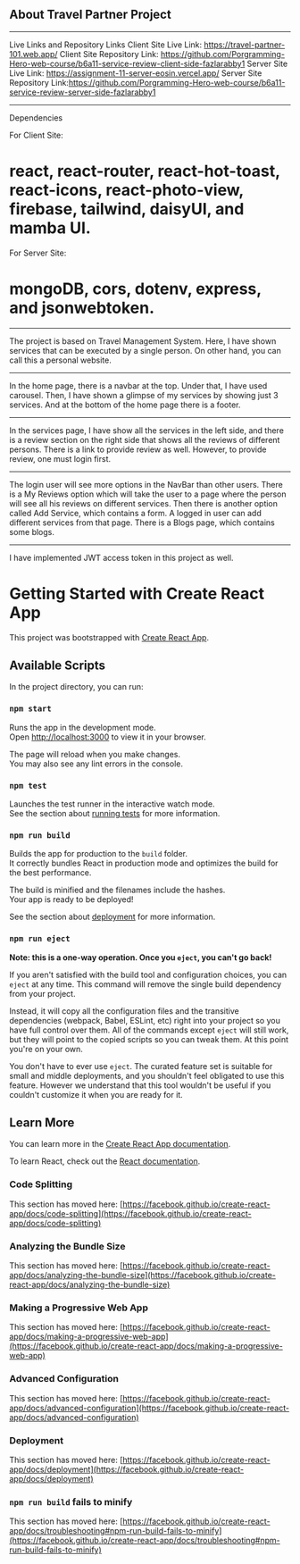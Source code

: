 ## About Travel Partner Project

*********************************
Live Links and Repository Links
Client Site Live Link: https://travel-partner-101.web.app/
Client Site Repository Link: https://github.com/Porgramming-Hero-web-course/b6a11-service-review-client-side-fazlarabby1
Server Site Live Link: https://assignment-11-server-eosin.vercel.app/
Server Site Repository Link:https://github.com/Porgramming-Hero-web-course/b6a11-service-review-server-side-fazlarabby1

*********************************
Dependencies

For Client Site:
# react, react-router, react-hot-toast, react-icons, react-photo-view, firebase, tailwind, daisyUI, and mamba UI.

For Server Site:
# mongoDB, cors, dotenv, express, and jsonwebtoken.

*********************************
The project is based on Travel Management System. Here, I have shown services that can be executed by a single person. On other hand, you can call this a personal website.

*********************************
In the home page, there is a navbar at the top. Under that, I have used carousel. Then, I have shown a glimpse of my services by showing just 3 services. And at the bottom of the home page there is a footer.

*********************************
In the services page, I have show all the services in the left side, and there is a review section on the right side that shows all the reviews of different persons. There is a link to provide review as well. However, to provide review, one must login first.

*********************************
The login user will see more options in the NavBar than other users. There is a My Reviews option which will take the user to a page where the person will see all his reviews on different services.
Then there is another option called Add Service, which contains a form. A logged in user can add different services from that page.
There is a Blogs page, which contains some blogs.

*********************************
I have implemented JWT access token in this project as well.

# Getting Started with Create React App

This project was bootstrapped with [Create React App](https://github.com/facebook/create-react-app).

## Available Scripts

In the project directory, you can run:

### `npm start`

Runs the app in the development mode.\
Open [http://localhost:3000](http://localhost:3000) to view it in your browser.

The page will reload when you make changes.\
You may also see any lint errors in the console.

### `npm test`

Launches the test runner in the interactive watch mode.\
See the section about [running tests](https://facebook.github.io/create-react-app/docs/running-tests) for more information.

### `npm run build`

Builds the app for production to the `build` folder.\
It correctly bundles React in production mode and optimizes the build for the best performance.

The build is minified and the filenames include the hashes.\
Your app is ready to be deployed!

See the section about [deployment](https://facebook.github.io/create-react-app/docs/deployment) for more information.

### `npm run eject`

**Note: this is a one-way operation. Once you `eject`, you can't go back!**

If you aren't satisfied with the build tool and configuration choices, you can `eject` at any time. This command will remove the single build dependency from your project.

Instead, it will copy all the configuration files and the transitive dependencies (webpack, Babel, ESLint, etc) right into your project so you have full control over them. All of the commands except `eject` will still work, but they will point to the copied scripts so you can tweak them. At this point you're on your own.

You don't have to ever use `eject`. The curated feature set is suitable for small and middle deployments, and you shouldn't feel obligated to use this feature. However we understand that this tool wouldn't be useful if you couldn't customize it when you are ready for it.

## Learn More

You can learn more in the [Create React App documentation](https://facebook.github.io/create-react-app/docs/getting-started).

To learn React, check out the [React documentation](https://reactjs.org/).

### Code Splitting

This section has moved here: [https://facebook.github.io/create-react-app/docs/code-splitting](https://facebook.github.io/create-react-app/docs/code-splitting)

### Analyzing the Bundle Size

This section has moved here: [https://facebook.github.io/create-react-app/docs/analyzing-the-bundle-size](https://facebook.github.io/create-react-app/docs/analyzing-the-bundle-size)

### Making a Progressive Web App

This section has moved here: [https://facebook.github.io/create-react-app/docs/making-a-progressive-web-app](https://facebook.github.io/create-react-app/docs/making-a-progressive-web-app)

### Advanced Configuration

This section has moved here: [https://facebook.github.io/create-react-app/docs/advanced-configuration](https://facebook.github.io/create-react-app/docs/advanced-configuration)

### Deployment

This section has moved here: [https://facebook.github.io/create-react-app/docs/deployment](https://facebook.github.io/create-react-app/docs/deployment)

### `npm run build` fails to minify

This section has moved here: [https://facebook.github.io/create-react-app/docs/troubleshooting#npm-run-build-fails-to-minify](https://facebook.github.io/create-react-app/docs/troubleshooting#npm-run-build-fails-to-minify)

